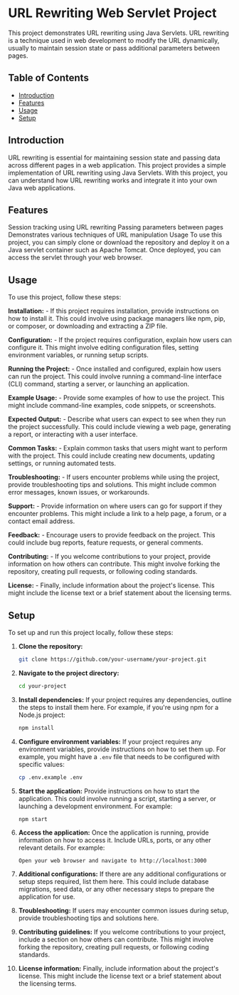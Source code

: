 # URL Rewriting Web Servlet Project
This project demonstrates URL rewriting using Java Servlets. URL rewriting is a technique used in web development to modify the URL dynamically, usually to maintain session state or pass additional parameters between pages.

## Table of Contents
- [Introduction](#introduction)
- [Features](#features)
- [Usage](#usage)
- [Setup](#setup)
  
## Introduction
URL rewriting is essential for maintaining session state and passing data across different pages in a web application. This project provides a simple implementation of URL rewriting using Java Servlets. With this project, you can understand how URL rewriting works and integrate it into your own Java web applications.

## Features
Session tracking using URL rewriting
Passing parameters between pages
Demonstrates various techniques of URL manipulation
Usage
To use this project, you can simply clone or download the repository and deploy it on a Java servlet container such as Apache Tomcat. Once deployed, you can access the servlet through your web browser.

## Usage

To use this project, follow these steps:

**Installation:**
    - If this project requires installation, provide instructions on how to install it. This could involve using package managers like npm, pip, or composer, or downloading and extracting a ZIP file.
  
**Configuration:**
    - If the project requires configuration, explain how users can configure it. This might involve editing configuration files, setting environment variables, or running setup scripts.
  
**Running the Project:**
    - Once installed and configured, explain how users can run the project. This could involve running a command-line interface (CLI) command, starting a server, or launching an application.
  
**Example Usage:**
    - Provide some examples of how to use the project. This might include command-line examples, code snippets, or screenshots.
  
**Expected Output:**
    - Describe what users can expect to see when they run the project successfully. This could include viewing a web page, generating a report, or interacting with a user interface.
  
**Common Tasks:**
    - Explain common tasks that users might want to perform with the project. This could include creating new documents, updating settings, or running automated tests.
  
**Troubleshooting:**
    - If users encounter problems while using the project, provide troubleshooting tips and solutions. This might include common error messages, known issues, or workarounds.
  
**Support:**
    - Provide information on where users can go for support if they encounter problems. This might include a link to a help page, a forum, or a contact email address.
  
**Feedback:**
    - Encourage users to provide feedback on the project. This could include bug reports, feature requests, or general comments.
  
**Contributing:**
    - If you welcome contributions to your project, provide information on how others can contribute. This might involve forking the repository, creating pull requests, or following coding standards.
  
**License:**
    - Finally, include information about the project's license. This might include the license text or a brief statement about the licensing terms.



## Setup

To set up and run this project locally, follow these steps:

1. **Clone the repository:**
    ```bash
    git clone https://github.com/your-username/your-project.git
    ```

2. **Navigate to the project directory:**
    ```bash
    cd your-project
    ```

3. **Install dependencies:**
    If your project requires any dependencies, outline the steps to install them here. For example, if you're using npm for a Node.js project:
    ```bash
    npm install
    ```

4. **Configure environment variables:**
    If your project requires any environment variables, provide instructions on how to set them up. For example, you might have a `.env` file that needs to be configured with specific values:
    ```bash
    cp .env.example .env
    ```

5. **Start the application:**
    Provide instructions on how to start the application. This could involve running a script, starting a server, or launching a development environment. For example:
    ```bash
    npm start
    ```

6. **Access the application:**
    Once the application is running, provide information on how to access it. Include URLs, ports, or any other relevant details. For example:
    ```
    Open your web browser and navigate to http://localhost:3000
    ```

7. **Additional configurations:**
    If there are any additional configurations or setup steps required, list them here. This could include database migrations, seed data, or any other necessary steps to prepare the application for use.

8. **Troubleshooting:**
    If users may encounter common issues during setup, provide troubleshooting tips and solutions here.

9. **Contributing guidelines:**
    If you welcome contributions to your project, include a section on how others can contribute. This might involve forking the repository, creating pull requests, or following coding standards.

10. **License information:**
    Finally, include information about the project's license. This might include the license text or a brief statement about the licensing terms.

